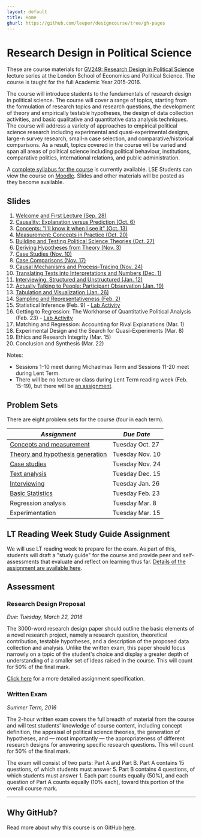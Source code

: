 ```yaml
---
layout: default
title: Home
ghurl: https://github.com/leeper/designcourse/tree/gh-pages
---
```


# Research Design in Political Science #

These are course materials for [GV249: Research Design in Political Science](http://www.lse.ac.uk/resources/calendar/courseGuides/GV/2015_GV249.htm) lecture series at the London School of Economics and Political Science. The course is taught for the full Academic Year 2015-2016. 

The course will introduce students to the fundamentals of research design in political science. The course will cover a range of topics, starting from the formulation of research topics and research questions, the development of theory and empirically testable hypotheses, the design of data collection activities, and basic qualitative and quantitative data analysis techniques. The course will address a variety of approaches to empirical political science research including experimental and quasi-experimental designs, large-n survey research, small-n case selection, and comparative/historical comparisons. As a result, topics covered in the course will be varied and span all areas of political science including political behaviour, institutions, comparative politics, international relations, and public administration.

A [complete syllabus for the course](Syllabus/Syllabus.pdf) is currently available. LSE Students can view the course on [Moodle](https://moodle.lse.ac.uk/course/view.php?id=4889). Slides and other materials will be posted as they become available.


## Slides ##

 1. [Welcome and First Lecture (Sep. 28)](Slides/lecture01.pdf)
 2. [Causality: Explanation versus Prediction (Oct. 6)](Slides/lecture02.pdf)
 3. [Concepts: "I'll know it when I see it" (Oct. 13)](Slides/lecture03.pdf)
 4. [Measurement: Concepts in Practice (Oct. 20)](Slides/lecture04.pdf)
 5. [Building and Testing Political Science Theories (Oct. 27)](Slides/lecture05.pdf)
 6. [Deriving Hypotheses from Theory (Nov. 3)](Slides/lecture06.pdf)
 7. [Case Studies (Nov. 10)](Slides/lecture07.pdf)
 8. [Case Comparisons (Nov. 17)](Slides/lecture08.pdf)
 9. [Causal Mechanisms and Process-Tracing (Nov. 24)](Slides/lecture09.pdf)
 10. [Translating Texts into Interpretations and Numbers (Dec. 1)](Slides/lecture10.pdf)
 11. [Interviewing, Structured and Unstructured (Jan. 12)](Slides/lecture11.pdf)
 12. [Actually Talking to People: Participant Observation (Jan. 19)](Slides/lecture12.pdf)
 13. [Tabulation and Visualization (Jan. 26)](Slides/lecture13.pdf)
 14. [Sampling and Representativeness (Feb. 2)](Slides/lecture14.pdf)
 15. Statistical Inference (Feb. 9) - [Lab Activity](Assignments/lab1.pdf)
 16. Getting to Regression: The Workhorse of Quantitative Political Analysis (Feb. 23) - [Lab Activity](Assignments/lab2.pdf)
 17. Matching and Regression: Accounting for Rival Explanations (Mar. 1)
 18. Experimental Design and the Search for Quasi-Experiments (Mar. 8)
 19. Ethics and Research Integrity (Mar. 15)
 20. Conclusion and Synthesis (Mar. 22)

Notes:

 - Sessions 1-10 meet during Michaelmas Term and Sessions 11-20 meet during Lent Term.
 - There will be no lecture or class during Lent Term reading week (Feb. 15–19), but there will be [an assignment](Assignments/StudyGuideAssignment.html).

 
## Problem Sets ##

There are eight problem sets for the course (four in each term).

| *Assignment* | *Due Date* |
| ---------- | -------- |
| [Concepts and measurement](Assignments/ProblemSet1.html) | Tuesday Oct. 27 |
| [Theory and hypothesis generation](Assignments/ProblemSet2.html) | Tuesday Nov. 10 |
| [Case studies](Assignments/ProblemSet3.html) | Tuesday Nov. 24 |
| [Text analysis](Assignments/ProblemSet4.html) | Tuesday Dec. 15 |
| [Interviewing](Assignments/ProblemSet5.html) | Tuesday Jan. 26 |
| [Basic Statistics](Assignments/ProblemSet6.html) | Tuesday Feb. 23 |
| Regression analysis | Tuesday Mar. 8 |
| Experimentation | Tuesday Mar. 15 |

## LT Reading Week Study Guide Assignment ##

We will use LT reading week to prepare for the exam. As part of this, students will draft a "study guide" for the course and provide peer and self-assessments that evaluate and reflect on learning thus far. [Details of the assignment are available here](Assignments/StudyGuideAssignment.html).

## Assessment ##

### Research Design Proposal ###

*Due: Tuesday, March 22, 2016*

The 3000-word research design paper should outline the basic elements of a novel research project, namely a research question, theoretical contribution, testable hypotheses, and a description of the proposed data collection and analysis. Unlike the written exam, this paper should focus narrowly on a topic of the student's choice and display a greater depth of understanding of a smaller set of ideas raised in the course. This will count for 50% of the final mark.

[Click here](Assignments/ResearchDesignProposal.html) for a more detailed assignment specification.

### Written Exam ###

*Summer Term, 2016*

The 2-hour written exam covers the full breadth of material from the course and will test students' knowledge of course content, including concept definition, the appraisal of political science theories, the generation of hypotheses, and — most importantly — the appropriateness of different research designs for answering specific research questions. This will count for 50% of the final mark.

The exam will consist of two parts: Part A and Part B. Part A contains 15 questions, of which students must answer 5. Part B contains 4 questions, of which students must answer 1. Each part counts equally (50%), and each question of Part A counts equally (10% each), toward this portion of the overall course mark.


---
## Why GitHub? ##

Read more about why this course is on GitHub [here](fork.html).
